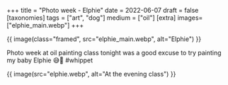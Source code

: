 +++
title = "Photo week - Elphie"
date = 2022-06-07
draft =  false
[taxonomies]
tags = ["art", "dog"]
medium = ["oil"]
[extra]
images= ["elphie_main.webp"]
+++

{{ image(class="framed", src="elphie_main.webp", alt="Elphie") }}

Photo week at oil painting class tonight was a good excuse to try painting my baby Elphie 😅🐾 #whippet

{{ image(src="elphie.webp", alt="At the evening class") }}
